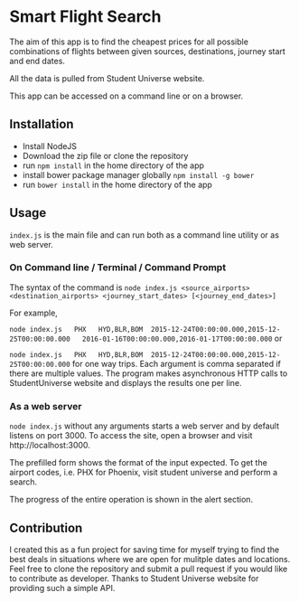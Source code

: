 # Smart Flight Search
The aim of this app is to find the cheapest prices for all possible combinations of flights between given sources, destinations, journey start and end dates.

All the data is pulled from Student Universe website.

This app can be accessed on a command line or on a browser.

## Installation
* Install NodeJS
* Download the zip file or clone the repository
* run `npm install` in the home directory of the app
* install bower package manager globally `npm install -g bower`
* run `bower install` in the home directory of the app

## Usage
`index.js` is the main file and can run both as a command line utility or as web server.
### On Command line / Terminal / Command Prompt
The syntax of the command is `node index.js <source_airports> <destination_airports> <journey_start_dates> [<journey_end_dates>]`

For example, 

`node index.js   PHX   HYD,BLR,BOM  2015-12-24T00:00:00.000,2015-12-25T00:00:00.000   2016-01-16T00:00:00.000,2016-01-17T00:00:00.000` or 

`node index.js   PHX   HYD,BLR,BOM  2015-12-24T00:00:00.000,2015-12-25T00:00:00.000` for one way trips.
Each argument is comma separated if there are multiple values. The program makes asynchronous HTTP calls to StudentUniverse website and displays the results one per line.

### As a web server
`node index.js` without any arguments starts a web server and by default listens on port 3000.
To access the site, open a browser and visit http://localhost:3000.

The prefilled form shows the format of the input expected. 
To get the airport codes, i.e. PHX for Phoenix, visit student universe and perform a search.

The progress of the entire operation is shown in the alert section.

## Contribution
I created this as a fun project for saving time for myself trying to find the best deals in situations where we are open for mulitple dates and locations.
Feel free to clone the repository and submit a pull request if you would like to contribute as developer. Thanks to Student Universe website for providing such a simple API.
